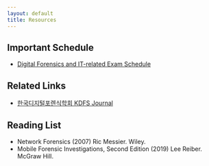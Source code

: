 ```yaml
---
layout: default
title: Resources
---
```


## Important Schedule
* [Digital Forensics and IT-related Exam Schedule](/_posts/2019-07-26-test-info.md)


## Related Links
* [한국디지털포렌식학회 KDFS Journal](https://kdfs.jams.or.kr)

## Reading List
* Network Forensics (2007) Ric Messier. Wiley.
* Mobile Forensic Investigations, Second Edition (2019) Lee Reiber. McGraw Hill.
